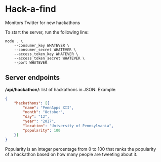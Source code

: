 # Hack-a-find
Monitors Twitter for new hackathons

To start the server, run the following line:

```shell
node . \
	--consumer_key WHATEVER \
	--consumer_secret WHATEVER \
	--access_token_key WHATEVER \
	--access_token_secret WHATEVER \
	--port WHATEVER
```

## Server endpoints

**/api/hackathon/**: list of hackathons in JSON. Example:
```json
{
	"hackathons": [{
		"name": "PennApps XII",
		"month": "October",
		"day": "12",
		"year": "2017",
		"location": "University of Pennsylvania",
		"popularity": 100
	}]
}
```

Popularity is an integer percentage from 0 to 100 that ranks the popularity of a hackathon based on
how many people are tweeting about it.
